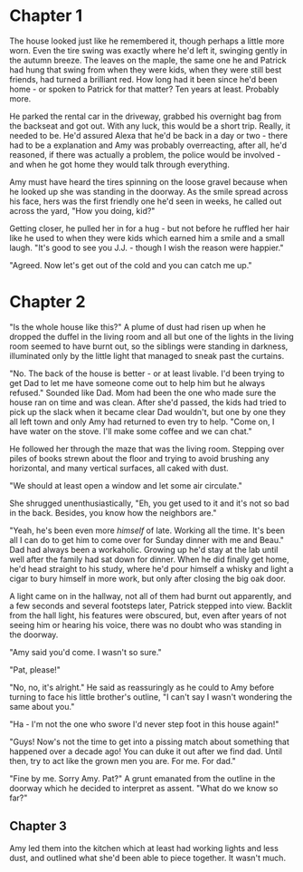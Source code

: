 # Chapter 1

The house looked just like he remembered it, though perhaps a little more worn. Even the tire swing was exactly where he'd left it, swinging gently in the autumn breeze. The leaves on the maple, the same one he and Patrick had hung that swing from when they were kids, when they were still best friends, had turned a brilliant red. How long had it been since he'd been home - or spoken to Patrick for that matter? Ten years at least. Probably more.

He parked the rental car in the driveway, grabbed his overnight bag from the backseat and got out. With any luck, this would be a short trip. Really, it needed to be. He'd assured Alexa that he'd be back in a day or two - there had to be a explanation and Amy was probably overreacting, after all, he'd reasoned, if there was actually a problem, the police would be involved - and when he got home they would talk through everything.

Amy must have heard the tires spinning on the loose gravel because when he looked up she was standing in the doorway. As the smile spread across his face, hers was the first friendly one he'd seen in weeks, he called out across the yard, "How you doing, kid?"

Getting closer, he pulled her in for a hug - but not before he ruffled her hair like he used to when they were kids which earned him a smile and a small laugh. "It's good to see you J.J. - though I wish the reason were happier."

"Agreed. Now let's get out of the cold and you can catch me up."

# Chapter 2

"Is the whole house like this?" A plume of dust had risen up when he dropped the duffel in the living room and all but one of the lights in the living room seemed to have burnt out, so the siblings were standing in darkness, illuminated only by the little light that managed to sneak past the curtains.

"No. The back of the house is better - or at least livable. I'd been trying to get Dad to let me have someone come out to help him but he always refused." Sounded like Dad. Mom had been the one who made sure the house ran on time and was clean. After she'd passed, the kids had tried to pick up the slack when it became clear Dad wouldn't, but one by one they all left town and only Amy had returned to even try to help. "Come on, I have water on the stove. I'll make some coffee and we can chat."

He followed her through the maze that was the living room. Stepping over piles of books strewn about the floor and trying to avoid brushing any horizontal, and many vertical surfaces, all caked with dust.

"We should at least open a window and let some air circulate."

She shrugged unenthusiastically, "Eh, you get used to it and it's not so bad in the back. Besides, you know how the neighbors are."

"Yeah, he's been even more _himself_ of late. Working all the time. It's been all I can do to get him to come over for Sunday dinner with me and Beau." Dad had always been a workaholic. Growing up he'd stay at the lab until well after the family had sat down for dinner. When he did finally get home, he'd head straight to his study, where he'd pour himself a whisky and light a cigar to bury himself in more work, but only after closing the big oak door.

A light came on in the hallway, not all of them had burnt out apparently, and a few seconds and several footsteps later, Patrick stepped into view. Backlit from the hall light, his features were obscured, but, even after years of not seeing him or hearing his voice, there was no doubt who was standing in the doorway.

"Amy said you'd come. I wasn't so sure."

"Pat, please!"

"No, no, it's alright." He said as reassuringly as he could to Amy before turning to face his little brother's outline, "I can't say I wasn't wondering the same about you."

"Ha - I'm not the one who swore I'd never step foot in this house again!"

"Guys! Now's not the time to get into a pissing match about something that happened over a decade ago! You can duke it out after we find dad. Until then, try to act like the grown men you are. For me. For dad."

"Fine by me. Sorry Amy. Pat?" A grunt emanated from the outline in the doorway which he decided to interpret as assent. "What do we know so far?"

## Chapter 3

Amy led them into the kitchen which at least had working lights and less dust, and outlined what she'd been able to piece together. It wasn't much.
